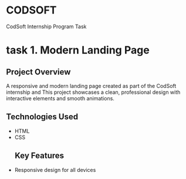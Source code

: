 # CODSOFT
CodSoft Internship Program Task
# task 1. Modern Landing Page

## Project Overview
A responsive and modern landing page created as part of the CodSoft internship and This project showcases a clean, professional design with interactive elements and smooth animations.
## Technologies Used
- HTML
- CSS
  ## Key Features
- Responsive design for all devices
